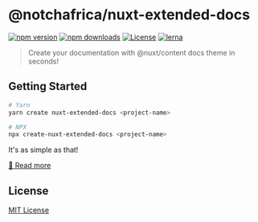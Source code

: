 # @notchafrica/nuxt-extended-docs

[![npm version][npm-version-src]][npm-version-href]
[![npm downloads][npm-downloads-src]][npm-downloads-href]
[![License][license-src]][license-href]
[![lerna][lerna-src]][lerna-href]

> Create your documentation with @nuxt/content docs theme in seconds!

## Getting Started

```bash
# Yarn
yarn create nuxt-extended-docs <project-name>

# NPX
npx create-nuxt-extended-docs <project-name>
```

It's as simple as that!

[📖 Read more](https://content.nuxtjs.org/themes/docs)

## License

[MIT License](../../LICENSE)

<!-- Badges -->

[npm-version-src]: https://img.shields.io/npm/v/@nuxt/content-theme-docs/latest.svg
[npm-version-href]: https://npmjs.com/package/@notchafrica/nuxt-extended-docs
[npm-downloads-src]: https://img.shields.io/npm/dt/@nuxt/content-theme-docs.svg
[npm-downloads-href]: https://npmjs.com/package/@notchafrica/nuxt-extended-docs
[license-src]: https://img.shields.io/npm/l/@nuxt/content.svg
[license-href]: https://npmjs.com/package/@nuxt/content
[lerna-src]: https://img.shields.io/badge/maintained%20with-lerna-cc00ff.svg
[lerna-href]: https://lerna.js.org/
